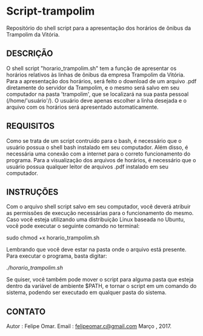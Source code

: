 # Script-trampolim
Repositório do shell script para a apresentação dos horários de ônibus da Trampolim da Vitória.
## DESCRIÇÃO
O shell script "horario_trampolim.sh" tem a função de apresentar os horários relativos às linhas de ônibus da empresa Trampolim 
da Vitória. Para a apresentação dos horários, será feito o download de um arquivo .pdf diretamente do servidor da Trampolim, e 
o mesmo será salvo em seu computador na pasta 'trampolim', que se localizará na sua pasta pessoal (/home/'usuário'/). O usuário 
deve apenas escolher a linha desejada e o arquivo com os horários será apresentado automaticamente.

## REQUISITOS
Como se trata de um script contruído para o bash, é necessário que o usuário possua o shell bash instalado em seu computador. Além disso, é necessária uma conexão com a internet para o correto funcionamento do programa. Para a visualização dos arquivos de horários, é necessário que o usuário possua qualquer leitor de arquivos .pdf instalado em seu computador.

## INSTRUÇÕES
Com o arquivo shell script salvo em seu computador, você deverá atribuir as permissões de execução necessárias para o funcionamento do mesmo. Caso você esteja utilizando uma distribuição Linux baseada no Ubuntu, você pode executar o seguinte comando no terminal:

sudo chmod +x horario_trampolim.sh

Lembrando que você deve estar na pasta onde o arquivo está presente.
Para executar o programa, basta digitar:

*./horario_trampolim.sh*

Se quiser, você também pode mover o script para alguma pasta que esteja dentro da variável de ambiente $PATH, e tornar o script em um comando do sistema, podendo ser executado em qualquer pasta do sistema.

## CONTATO
Autor : Felipe Omar.
Email : felipeomar.c@gmail.com
Março , 2017.
